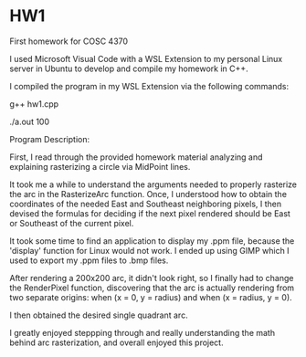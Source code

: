 # HW1
First homework for COSC 4370

I used Microsoft Visual Code with a WSL Extension to my personal Linux server in Ubuntu to develop and compile my homework in C++.

I compiled the program in my WSL Extension via the following commands:

  g++ hw1.cpp

  ./a.out 100


Program Description:

First, I read through the provided homework material analyzing and explaining rasterizing a circle via MidPoint lines.

It took me a while to understand the arguments needed to properly rasterize the arc in the RasterizeArc function.
Once, I understood how to obtain the coordinates of the needed East and Southeast neighboring pixels, I then devised the formulas for deciding if the next pixel rendered should be East or Southeast of the current pixel.

It took some time to find an application to display my .ppm file, because the 'display' function for Linux would not work. I ended up using GIMP which I used to export my .ppm files to .bmp files.

After rendering a 200x200 arc, it didn't look right, so I finally had to change the RenderPixel function, discovering that the arc is actually rendering from two separate origins: when (x = 0, y = radius) and when (x = radius, y = 0).

I then obtained the desired single quadrant arc.

I greatly enjoyed steppping through and really understanding the math behind arc rasterization, and overall enjoyed this project.
